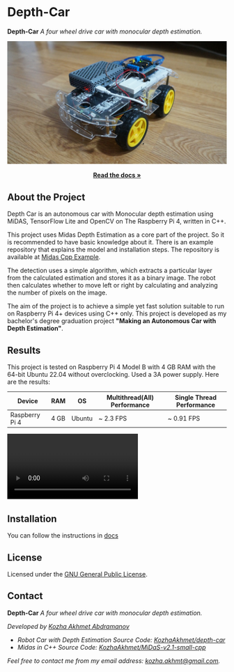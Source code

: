 # Depth-Car
**Depth-Car** _A four wheel drive car with _monocular depth estimation.__

![](media/MainPhoto.jpg)

<p align="center"><a href="https://github.com/KozhaAkhmet/depth-car/wiki">
<strong> Read the docs » </strong></a></p>

## About the Project

Depth Car is an autonomous car with Monocular depth estimation using MiDAS, TensorFlow Lite and OpenCV on The Raspberry Pi 4, written in C++.

This project uses Midas Depth Estimation as a core part of the project. So it is recommended to have basic knowledge about it. 
There is an example repository that explains the model and installation steps. The repository is available at [Midas Cpp Example](https://github.com/KozhaAkhmet/MiDaS-v2.1-small-cpp).

The detection uses a simple algorithm, which extracts a particular layer from the calculated estimation and stores it as a binary image. The robot then calculates whether to move left or right by calculating and analyzing the number of pixels on the image.

The aim of the project is to achieve a simple yet fast solution suitable to run on Raspberry Pi 4+ devices using C++ only. This project is developed as my bachelor's degree graduation project **"Making an Autonomous Car with Depth Estimation"**.  

## Results

This project is tested on Raspberry Pi 4 Model B with 4 GB RAM with the 64-bit Ubuntu 22.04 without overclocking. Used a 3A power supply. Here are the results:

| Device         | RAM  | OS     | Multithread(All) Performance | Single Thread Performance |
| -------------- | ---- | ------ | ---------------------------- | ------------------------- |
| Raspberry Pi 4 | 4 GB | Ubuntu | ~ 2.3 FPS                   | ~ 0.91 FPS                |

![](media/Video%20Edit.mp4)

## Installation

You can follow the instructions in [docs](https://github.com/KozhaAkhmet/depth-car/wiki/Software-Installation)

## License
Licensed under the [GNU General Public License](https://github.com/KozhaAkhmet/depth-car/blob/main/LICENSE).

## Contact

**Depth-Car** _A four wheel drive car with _monocular depth estimation.__

<i>Developed by <a href="https://github.com/KozhaAkhmet">Kozha Akhmet Abdramanov</a>

* Robot Car with Depth Estimation Source Code: 
[KozhaAkhmet/depth-car](https://github.com/KozhaAkhmet/depth-car)
* Midas in C++ Source Code: 
[KozhaAkhmet/MiDaS-v2.1-small-cpp](https://github.com/KozhaAkhmet/MiDaS-v2.1-small-cpp)

Feel free to contact me from my email address: [kozha.akhmt@gmail.com](mailto:kozha.akhmt@gmail.com).

